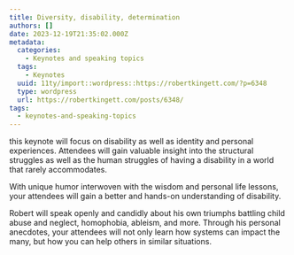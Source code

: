 ```yaml
---
title: Diversity, disability, determination
authors: []
date: 2023-12-19T21:35:02.000Z
metadata:
  categories:
    - Keynotes and speaking topics
  tags:
    - Keynotes
  uuid: 11ty/import::wordpress::https://robertkingett.com/?p=6348
  type: wordpress
  url: https://robertkingett.com/posts/6348/
tags:
  - keynotes-and-speaking-topics
---
```

this keynote will focus on disability as well as identity and personal experiences. Attendees will gain valuable insight into the structural struggles as well as the human struggles of having a disability in a world that rarely accommodates.

With unique humor interwoven with the wisdom and personal life lessons, your attendees will gain a better and hands-on understanding of disability.

Robert will speak openly and candidly about his own triumphs battling child abuse and neglect, homophobia, ableism, and more. Through his personal anecdotes, your attendees will not only learn how systems can impact the many, but how you can help others in similar situations.